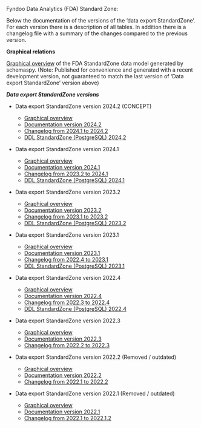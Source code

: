 Fyndoo Data Analytics (FDA) Standard Zone:

Below the documentation of the versions of the ‘data export StandardZone’. For each version there is a description of all tables. In addition there is a changelog file with a summary of the changes compared to the previous version.

**Graphical relations**

[Graphical overview](/v2024.2/relationships.html) of the FDA StandardZone data model generated by schemaspy. 
(Note: Published for convenience and generated with a recent development version, not guaranteed to match the last version of ‘Data export StandardZone’ version above)


***Data export StandardZone versions***
* Data export StandardZone version 2024.2 (CONCEPT)
  * [Graphical overview](v2024.2/relationships.html)  
  * [Documentation version 2024.2](DataExport_StandardZone_version2024.2.pdf) 
  * [Changelog from 2024.1 to 2024.2](changelog_2024.1_2024.2.md)
  * [DDL StandardZone (PostgreSQL) 2024.2](DDL_DataExportStandardZone_2024.2.sql)

* Data export StandardZone version 2024.1
  * [Graphical overview](v2024.1/relationships.html)  
  * [Documentation version 2024.1](DataExport_StandardZone_version2024.1.pdf) 
  * [Changelog from 2023.2 to 2024.1](changelog_2023.2_2024.1.md)
  * [DDL StandardZone (PostgreSQL) 2024.1](DDL_DataExportStandardZone_2024.1.sql)

* Data export StandardZone version 2023.2
  * [Graphical overview](v2023.2/relationships.html)  
  * [Documentation version 2023.2](DataExport_StandardZone_version2023.2.pdf) 
  * [Changelog from 2023.1 to 2023.2](changelog_2023.1_2023.2.md)
  * [DDL StandardZone (PostgreSQL) 2023.2](DDL_DataExportStandardZone_2023.2.sql)

* Data export StandardZone version 2023.1 
  * [Graphical overview](v2023.1/relationships.html)  
  * [Documentation version 2023.1](DataExport_StandardZone_version2023.1.pdf) 
  * [Changelog from 2022.4 to 2023.1](changelog_2022.4_2023.1.md)
  * [DDL StandardZone (PostgreSQL) 2023.1](DDL_DataExportStandardZone_2023.1.sql)

* Data export StandardZone version 2022.4
  * [Graphical overview](v2022.4.x/relationships.html)  
  * [Documentation version 2022.4](DataExport_StandardZone_version2022.4.pdf) 
  * [Changelog from 2022.3 to 2022.4](changelog_2022.3_2022.4.md)
  * [DDL StandardZone (PostgreSQL) 2022.4](DDL_DataExportStandardZone_2022.4.sql)

* Data export StandardZone version 2022.3
  * [Graphical overview](v2022.3.x/relationships.html)  
  * [Documentation version 2022.3](DataExport_StandardZone_version2022.3.pdf) 
  * [Changelog from 2022.2 to 2022.3](changelog_2022.2_2022.3.md)

* Data export StandardZone version 2022.2 (Removed / outdated)
  * [Graphical overview](v2022.2.x/relationships.html)  
  * [Documentation version 2022.2](DataExport_StandardZone_version2022.2.pdf)
  * [Changelog from 2022.1 to 2022.2](changelog_2022.1_2022.2.md)

* Data export StandardZone version 2022.1 (Removed / outdated)
  * [Graphical overview](v2022.1.x/relationships.html)  
  * [Documentation version 2022.1](DataExport_StandardZone_version2022.1.pdf)
  * [Changelog from 2022.1 to 2022.1.2](changelog_2022.1_2022.1.2.md)

 
